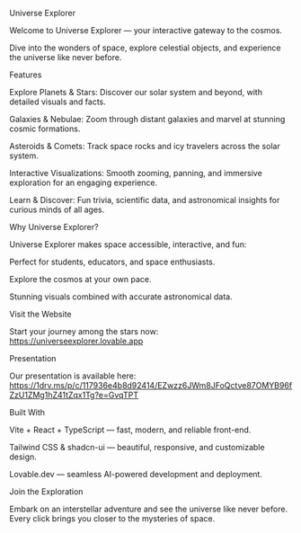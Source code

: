 Universe Explorer

Welcome to Universe Explorer — your interactive gateway to the cosmos.

Dive into the wonders of space, explore celestial objects, and experience the universe like never before.

Features

Explore Planets & Stars: Discover our solar system and beyond, with detailed visuals and facts.

Galaxies & Nebulae: Zoom through distant galaxies and marvel at stunning cosmic formations.

Asteroids & Comets: Track space rocks and icy travelers across the solar system.

Interactive Visualizations: Smooth zooming, panning, and immersive exploration for an engaging experience.

Learn & Discover: Fun trivia, scientific data, and astronomical insights for curious minds of all ages.

Why Universe Explorer?

Universe Explorer makes space accessible, interactive, and fun:

Perfect for students, educators, and space enthusiasts.

Explore the cosmos at your own pace.

Stunning visuals combined with accurate astronomical data.

Visit the Website

Start your journey among the stars now:
https://universeexplorer.lovable.app

Presentation

Our presentation is available here:
https://1drv.ms/p/c/117936e4b8d92414/EZwzz6JWm8JFoQctve87OMYB96fZzU1ZMg1hZ41tZqx1Tg?e=GvqTPT

Built With

Vite + React + TypeScript — fast, modern, and reliable front-end.

Tailwind CSS & shadcn-ui — beautiful, responsive, and customizable design.

Lovable.dev — seamless AI-powered development and deployment.

Join the Exploration

Embark on an interstellar adventure and see the universe like never before.
Every click brings you closer to the mysteries of space.
